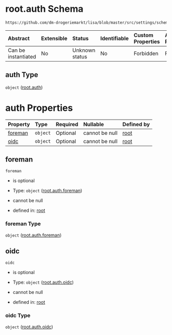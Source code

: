 # root.auth Schema

```txt
https://github.com/dm-drogeriemarkt/lisa/blob/master/src/settings/schema.json#/properties/auth
```



| Abstract            | Extensible | Status         | Identifiable | Custom Properties | Additional Properties | Access Restrictions | Defined In                                                                               |
| :------------------ | :--------- | :------------- | :----------- | :---------------- | :-------------------- | :------------------ | :--------------------------------------------------------------------------------------- |
| Can be instantiated | No         | Unknown status | No           | Forbidden         | Forbidden             | none                | [settings.schema.json\*](../../src/settings/settings.schema.json "open original schema") |

## auth Type

`object` ([root.auth](settings-properties-rootauth.md))

# auth Properties

| Property            | Type     | Required | Nullable       | Defined by                                                                                                                                                                             |
| :------------------ | :------- | :------- | :------------- | :------------------------------------------------------------------------------------------------------------------------------------------------------------------------------------- |
| [foreman](#foreman) | `object` | Optional | cannot be null | [root](settings-properties-rootauth-properties-rootauthforeman.md "https://github.com/dm-drogeriemarkt/lisa/blob/master/src/settings/schema.json#/properties/auth/properties/foreman") |
| [oidc](#oidc)       | `object` | Optional | cannot be null | [root](settings-properties-rootauth-properties-rootauthoidc.md "https://github.com/dm-drogeriemarkt/lisa/blob/master/src/settings/schema.json#/properties/auth/properties/oidc")       |

## foreman



`foreman`

*   is optional

*   Type: `object` ([root.auth.foreman](settings-properties-rootauth-properties-rootauthforeman.md))

*   cannot be null

*   defined in: [root](settings-properties-rootauth-properties-rootauthforeman.md "https://github.com/dm-drogeriemarkt/lisa/blob/master/src/settings/schema.json#/properties/auth/properties/foreman")

### foreman Type

`object` ([root.auth.foreman](settings-properties-rootauth-properties-rootauthforeman.md))

## oidc



`oidc`

*   is optional

*   Type: `object` ([root.auth.oidc](settings-properties-rootauth-properties-rootauthoidc.md))

*   cannot be null

*   defined in: [root](settings-properties-rootauth-properties-rootauthoidc.md "https://github.com/dm-drogeriemarkt/lisa/blob/master/src/settings/schema.json#/properties/auth/properties/oidc")

### oidc Type

`object` ([root.auth.oidc](settings-properties-rootauth-properties-rootauthoidc.md))
